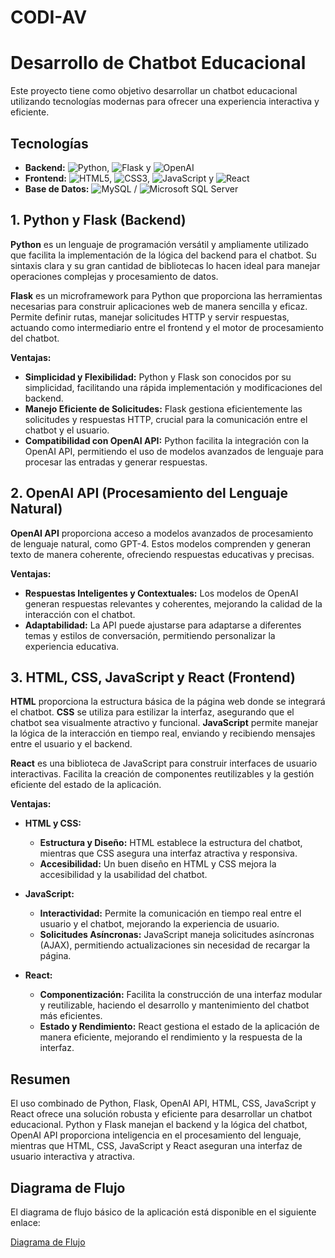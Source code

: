 # CODI-AV
# Desarrollo de Chatbot Educacional

Este proyecto tiene como objetivo desarrollar un chatbot educacional utilizando tecnologías modernas para ofrecer una experiencia interactiva y eficiente.

## Tecnologías

- **Backend:** ![Python](https://img.shields.io/badge/Python-3776AB?style=flat-square&logo=python&logoColor=white), ![Flask](https://img.shields.io/badge/Flask-000000?style=flat-square&logo=flask&logoColor=white) y ![OpenAI](https://img.shields.io/badge/OpenAI-000000?style=flat-square&logo=openai&logoColor=white)
- **Frontend:** ![HTML5](https://img.shields.io/badge/HTML5-E34F26?style=flat-square&logo=html5&logoColor=white), ![CSS3](https://img.shields.io/badge/CSS3-1572B6?style=flat-square&logo=css3&logoColor=white), ![JavaScript](https://img.shields.io/badge/JavaScript-F7DF1E?style=flat-square&logo=javascript&logoColor=black) y ![React](https://img.shields.io/badge/React-61DAFB?style=flat-square&logo=react&logoColor=black)
- **Base de Datos:** ![MySQL](https://img.shields.io/badge/MySQL-00758F?style=flat-square&logo=mysql&logoColor=white) / ![Microsoft SQL Server](https://img.shields.io/badge/Microsoft_SQL_Server-CC2927?style=flat-square&logo=microsoftsqlserver&logoColor=white)

## 1. Python y Flask (Backend)

**Python** es un lenguaje de programación versátil y ampliamente utilizado que facilita la implementación de la lógica del backend para el chatbot. Su sintaxis clara y su gran cantidad de bibliotecas lo hacen ideal para manejar operaciones complejas y procesamiento de datos.

**Flask** es un microframework para Python que proporciona las herramientas necesarias para construir aplicaciones web de manera sencilla y eficaz. Permite definir rutas, manejar solicitudes HTTP y servir respuestas, actuando como intermediario entre el frontend y el motor de procesamiento del chatbot.

**Ventajas:**
- **Simplicidad y Flexibilidad:** Python y Flask son conocidos por su simplicidad, facilitando una rápida implementación y modificaciones del backend.
- **Manejo Eficiente de Solicitudes:** Flask gestiona eficientemente las solicitudes y respuestas HTTP, crucial para la comunicación entre el chatbot y el usuario.
- **Compatibilidad con OpenAI API:** Python facilita la integración con la OpenAI API, permitiendo el uso de modelos avanzados de lenguaje para procesar las entradas y generar respuestas.

## 2. OpenAI API (Procesamiento del Lenguaje Natural)

**OpenAI API** proporciona acceso a modelos avanzados de procesamiento de lenguaje natural, como GPT-4. Estos modelos comprenden y generan texto de manera coherente, ofreciendo respuestas educativas y precisas.

**Ventajas:**
- **Respuestas Inteligentes y Contextuales:** Los modelos de OpenAI generan respuestas relevantes y coherentes, mejorando la calidad de la interacción con el chatbot.
- **Adaptabilidad:** La API puede ajustarse para adaptarse a diferentes temas y estilos de conversación, permitiendo personalizar la experiencia educativa.

## 3. HTML, CSS, JavaScript y React (Frontend)

**HTML** proporciona la estructura básica de la página web donde se integrará el chatbot. **CSS** se utiliza para estilizar la interfaz, asegurando que el chatbot sea visualmente atractivo y funcional. **JavaScript** permite manejar la lógica de la interacción en tiempo real, enviando y recibiendo mensajes entre el usuario y el backend.

**React** es una biblioteca de JavaScript para construir interfaces de usuario interactivas. Facilita la creación de componentes reutilizables y la gestión eficiente del estado de la aplicación.

**Ventajas:**

- **HTML y CSS:**
  - **Estructura y Diseño:** HTML establece la estructura del chatbot, mientras que CSS asegura una interfaz atractiva y responsiva.
  - **Accesibilidad:** Un buen diseño en HTML y CSS mejora la accesibilidad y la usabilidad del chatbot.

- **JavaScript:**
  - **Interactividad:** Permite la comunicación en tiempo real entre el usuario y el chatbot, mejorando la experiencia de usuario.
  - **Solicitudes Asíncronas:** JavaScript maneja solicitudes asíncronas (AJAX), permitiendo actualizaciones sin necesidad de recargar la página.

- **React:**
  - **Componentización:** Facilita la construcción de una interfaz modular y reutilizable, haciendo el desarrollo y mantenimiento del chatbot más eficientes.
  - **Estado y Rendimiento:** React gestiona el estado de la aplicación de manera eficiente, mejorando el rendimiento y la respuesta de la interfaz.

## Resumen

El uso combinado de Python, Flask, OpenAI API, HTML, CSS, JavaScript y React ofrece una solución robusta y eficiente para desarrollar un chatbot educacional. Python y Flask manejan el backend y la lógica del chatbot, OpenAI API proporciona inteligencia en el procesamiento del lenguaje, mientras que HTML, CSS, JavaScript y React aseguran una interfaz de usuario interactiva y atractiva.

## Diagrama de Flujo

El diagrama de flujo básico de la aplicación está disponible en el siguiente enlace:

[Diagrama de Flujo](https://lucid.app/lucidchart/db796e2d-2829-4c7e-9514-0ea3cccbacfa/edit?viewport_loc=-5125%2C-1150%2C2658%2C1405%2C0_0&invitationId=inv_b9f073bd-49b5-4e01-bdd5-3a4421e46fa8)
